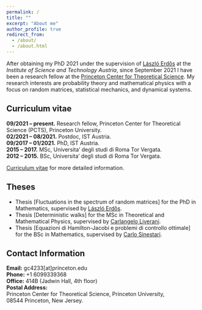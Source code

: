 ```yaml
---
permalink: /
title: ""
excerpt: "About me"
author_profile: true
redirect_from: 
  - /about/
  - /about.html
---
```


After obtaining my PhD 2021 under the supervision of [László Erdős](https://ist.ac.at/en/research/erdoes-group/) at the *Institute of Science and Technology Austria*, since September 2021 I have been a research fellow at the [Princeton Center for Theoretical Science](https://pcts.princeton.edu). My research interests are probability theory and mathematical physics with a focus on random matrices, statistical mechanics, and dynamical systems.



## **Curriculum vitae**
  
**09/2021 – present.** Research fellow, Princeton Center for Theoretical Science (PCTS), Princeton University.  
**02/2021 – 08/2021.** Postdoc, IST Austria.  
**09/2017 – 01/2021.** PhD, IST Austria.  
**2015 – 2017.** MSc, Universita’ degli studi di Roma Tor Vergata.  
**2012 – 2015.** BSc, Universita’ degli studi di Roma Tor Vergata.

[Curriculum vitae](files/CV_new.pdf) for more detailed information.

## **Theses**

- Thesis [Fluctuations in the spectrum of random matrices] for the PhD in Mathematics, supervised by [László Erdős](https://ist.ac.at/en/research/erdoes-group/).  
- Thesis [Deterministic walks] for the MSc in Theoretical and Mathematical Physics, supervised by [Carlangelo Liverani](https://www.mat.uniroma2.it/~liverani/).  
- Thesis [Equazioni di Hamilton-Jacobi e problemi di controllo ottimale] for the BSc in Mathematics, supervised by [Carlo Sinestari](https://www.mat.uniroma2.it/~sinestra/).  


## **Contact Information**

**Email:** gc4233[at]princeton.edu  
**Phone:** +1 6099339368   
**Office:** 414B (Jadwin Hall, 4th floor)  
**Postal Address:**    
Princeton Center for Theoretical Science, Princeton University,  
08544 Princeton, New Jersey.  


